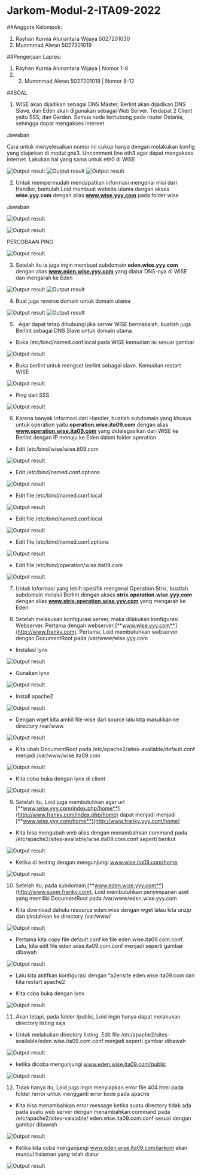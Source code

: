 # Jarkom-Modul-2-ITA09-2022

##Anggota Kelompok:
1. Rayhan Kurnia Alunantara Wijaya 5027201030
2. Mummmad Alwan  5027201019

##Pengerjaan Lapres:
1. Rayhan Kurnia Alunantara Wijaya | Nomor 1-8
2. 2. Mummmad Alwan  5027201019 | Nomor 8-12

##SOAL
1. WISE akan dijadikan sebagai DNS Master, Berlint akan dijadikan DNS Slave, dan Eden akan digunakan sebagai Web Server. Terdapat 2 Client yaitu SSS, dan Garden. Semua node terhubung pada router Ostania, sehingga dapat mengakses internet

Jawaban

Cara untuk menyelesaikan nomor ini cukup hanya dengan melakukan konfig yang diajarkan di modul gns3. Uncomment line eth3 agar dapat mengakses internet. Lakukan hal yang sama untuk eth0 di WISE.

![Output result](img/1a.png)
![Output result](img/1b.png)
![Output result](img/1c.png)

2. Untuk mempermudah mendapatkan informasi mengenai misi dari Handler, bantulah Loid membuat website utama dengan akses **wise.yyy.com** dengan alias **www.wise.yyy.com** pada folder wise

Jawaban

![Output result](img/2a.png)

![Output result](img/2b.png)

PERCOBAAN PING

![Output result](img/2c.png)


3. Setelah itu ia juga ingin membuat subdomain **eden.wise.yyy.com** dengan alias **www.eden.wise.yyy.com** yang diatur DNS-nya di WISE dan mengarah ke Eden 

![Output result](img/3a.png)
![Output result](img/3b.png)

4. Buat juga reverse domain untuk domain utama

![Output result](img/4a.png)
![Output result](img/4b.png)

5. ` `Agar dapat tetap dihubungi jika server WISE bermasalah, buatlah juga Berlint sebagai DNS Slave untuk domain utama

- Buka /etc/bind/named.conf.local pada WISE kemudian isi sesuai gambar

![Output result](img/5a.png)

- Buka berlint untuk mengset berlint sebagai slave. Kemudian restart WISE

![Output result](img/5b.png)

- Ping dari SSS

![Output result](img/5c.png)

6. Karena banyak informasi dari Handler, buatlah subdomain yang khusus untuk operation yaitu **operation.wise.ita09.com** dengan alias **www.operation.wise.ita09.com** yang didelegasikan dari WISE ke Berlint dengan IP menuju ke Eden dalam folder operation
- Edit /etc/bind/wise/wise.it09.com

![Output result](img/6a.png)

- Edit /etc/bind/named.conf.options

![Output result](img/6b.png)

- Edit file /etc/bind/named.conf.local

![Output result](img/6c.png)

- Edit file  /etc/bind/named.conf.local

![Output result](img/6d.png)

- Edit file /etc/bind/named.conf.options

![Output result](img/6e.png)

- Edit file /etc/bind/operation/wise.ita09.com

![Output result](img/6f.png)

7. Untuk informasi yang lebih spesifik mengenai Operation Strix, buatlah subdomain melalui Berlint dengan akses **strix.operation.wise.yyy.com** dengan alias **www.strix.operation.wise.yyy.com** yang mengarah ke Eden


8. Setelah melakukan konfigurasi server, maka dilakukan konfigurasi Webserver. Pertama dengan webserver[ ](http://www.franky.com)[**www.wise.yyy.com**](http://www.franky.com). Pertama, Loid membutuhkan webserver dengan DocumentRoot pada /var/www/wise.yyy.com

- Instalasi lynx

![Output result](img/8a.png)

- Gunakan lynx

![Output result](img/8b.png)

- Install apache2

![Output result](img/8c.png)

- Dengan wget kita ambil file wise dari source lalu kita masukkan ke directory /var/www

![Output result](img/8d.png)

- Kita ubah DocumentRoot pada /etc/apache2/sites-available/default.conf menjadi /var/www/wise.ita09.com

![Output result](img/8e.png)

- Kita coba buka dengan lynx di client

![Output result](img/8f.png)

9. Setelah itu, Loid juga membutuhkan agar url[ ](http://www.franky.com/index.php/home)[**www.wise.yyy.com/index.php/home**](http://www.franky.com/index.php/home) dapat menjadi menjadi[ ](http://www.franky.com/home)[**www.wise.yyy.com/home**](http://www.franky.yyy.com/home)

- Kita bisa mengubah web alias dengan menambahkan command pada /etc/apache2/sites-available/wise.ita09.com.conf seperti berikut

![Output result](img/9a.png)

- Ketika di testing dengan mengunjungi www.wise.ita09.com/home

![Output result](img/9b.png)

10. Setelah itu, pada subdomain[ ](http://www.super.franky.com)[**www.eden.wise.yyy.com**](http://www.super.franky.com), Loid membutuhkan penyimpanan aset yang memiliki DocumentRoot pada /var/www/eden.wise.yyy.com

- Kita download dahulu resource eden.wise dengan wget lalau kita unzip dan pindahkan ke directory /var/www/

![Output result](img/10a.png)

- Pertama kita copy file default.conf ke file eden.wise.ita09.com.conf. Lalu, kita edit file eden.wise.ita09.com.conf menjadi seperti gambar dibawah 

![Output result](img/10b.png)

- Lalu kita aktifkan konfigurasi dengan “a2ensite eden.wise.ita09.com dan kita restart apache2

- Kita coba buka dengan lynx

![Output result](img/10.png)

11. Akan tetapi, pada folder /public, Loid ingin hanya dapat melakukan directory listing saja

- Untuk melakukan directory listing. Edit file /etc/apache2/sites-available/eden.wise.ita09.com.conf menjadi seperti gambar dibawah

![Output result](img/11a.png)

- ketika dicoba mengunjungi www.eden.wise.ita09.com/public

![Output result](img/10d.png)

12. Tidak hanya itu, Loid juga ingin menyiapkan error file 404.html pada folder /error untuk mengganti error kode pada apache

- Kita bisa menambahkan error message ketika suatu directory tidak ada pada suatu web server dengan menambahkan command pada /etc/apache2/sites-vaialable/
eden.wise.ita09.com.conf sesuai dengan gambar dibawah

![Output result](img/12apng.png)

- Ketika kita coba mengunjungi www.eden.wise.ita09.com/jarkom akan muncul halaman yang telah diatur

![Output result](img/12b.png)
